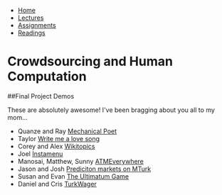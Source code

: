 <ul id="ProjectSubmenu">
    <li><a class="home" href="index.html" title="Home">Home</a></li>
    <li><a class="syllabus" href="syllabus.html" title="Lectures">Lectures</a></li>
    <li><a class="assignments" href="assignments.html" title="Assignments">Assignments</a></li>
    <li><a class="resources" href="resources.html" title="Resources">Readings</a></li>
</ul>

<link rel="stylesheet" type="text/css" href="stylesheet.css" />

# Crowdsourcing and Human Computation

##Final Project Demos

These are absolutely awesome! I've been bragging about you all to my mom...


- Quanze and Ray [Mechanical Poet](http://vimeo.com/82210047)
- Taylor [Write me a love song](http://vimeo.com/82191227)
- Corey and Alex [Wikitopics](https://vimeo.com/82247435)
- Joel [Instamenu](https://vimeo.com/82219965) 
- Manosai, Matthew, Sunny [ATMEverywhere](http://vimeo.com/81940242)
- Jason and Josh [Prediciton markets on MTurk](https://vimeo.com/82152227)
- Susan and Evan [The Ultimatum Game](http://vimeo.com/82157250)
- Daniel and Cris [TurkWager](https://vimeo.com/82169139)
<!--- Dan and Varun [Twitter Health](http://vimeo.com/82165332?utm_source=email&utm_medium=clip-transcode_complete-finished-20120100&utm_campaign=7701&email_id=Y2xpcF90cmFuc2NvZGVkfGU0ZDg2ZjQ5Zjk3YjE0OWExODAyNjdjZGMzMzgzMjE1MjIxfDIzNTY2NTI5fDEzODczNDcwMzJ8NzcwMQ%3D%3D)>
<!--- Christina [Turkifying Songs](https://vimeo.com/82206183)>
<!--- Crystal and Tina [Linguistic Relativity](http://vimeo.com/82176120)>
<!--- Tommy and Neil [Crowdsourcing interns](https://vimeo.com/82220356) >
<!--- Lewis [AB Testing](https://vimeo.com/82224910)>
<!--- Jiten [Crowdsourcing melodies](http://vimeo.com/82206009)>
<!--- Matt [Crowdsourcing essays](https://vimeo.com/82223449) >
<!--- Shadia [BathroomSOS](https://vimeo.com/82319135)>
